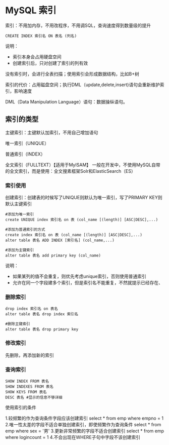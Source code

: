 # MySQL 索引

索引：不用加内存，不用改程序，不用调SQL，查询速度得到数量级的提升

```mysql
CREATE INDEX 索引名 ON 表名 (列名)
```

说明：

- 索引本身会占用硬盘空间
- 创建索引后，只对创建了索引的列有效

没有索引时，会进行全表扫描；使用索引会形成数据结构，比如B+树

索引的代价：占用磁盘空间；执行DML（update,delete,insert)语句会重新维护索引，影响速度

DML（Data Manipulation Language）语句：数据操纵语句。

## 索引的类型

主键索引：主键默认加索引，不用自己增加语句

唯一索引（UNIQUE）

普通索引（INDEX）

全文索引（FULLTEXT）【适用于MyISAM】
一般在开发中，不使用MySQL自带的全文索引，而是使用：全文搜素框架Solr和ElasticSearch（ES）



### 索引使用

创建索引：创建表的时候写了UNIQUE则默认为唯一索引，写了PRIMARY KEY则默认主键索引

```mysql
#添加为唯一索引
create UNIQUE index 索引名 on 表 (col_name [(length)] [ASC|DESC],...)

#添加为普通索引的方式
create index 索引名 on 表 (col_name [(length)] [ASC|DESC],...)
alter table 表名 ADD INDEX [索引名] (col_name,...)

#添加为主键索引
alter table 表名 add primary key (col_name)
```



说明：

- 如果某列的值不会重复，则优先考虑unique索引，否则使用普通索引
- 允许在同一个字段建多个索引，但是索引名不能重复，不然就提示已经存在、



### 删除索引

```mysql
drop index 索引名 on 表名
alter table 表名 drop index 索引名

#删除主键索引
alter table 表名 drop primary key
```





### 修改索引

先删除，再添加新的索引



### 查询索引


```mysql
SHOW INDEX FROM 表名
SHOW INDEXES FROM 表名
SHOW KEYS FROM 表名
DESC 表名 #显示的信息不够详细
```



使用索引的条件

1.较频繁的作为查询条件字段应该创建索引
select * from emp where empno = 1
2.唯一性太差的字段不适合单独创建索引，即使频繁作为查询条件
select * from emp where sex = '男'
3.更新非常频繁的字段不适合创建索引
select * from emp where logincount = 1
4.不会出现在WHERE子句中字段不该创建索引







